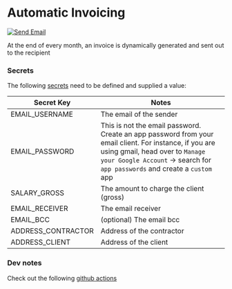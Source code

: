 # Automatic Invoicing

[![Send Email](https://github.com/Jay-Plumb/invoice/actions/workflows/invoice.yml/badge.svg)](https://github.com/Jay-Plumb/invoice/actions/workflows/invoice.yml)

At the end of every month, an invoice is dynamically generated and sent out to the recipient

### Secrets

The following [secrets](https://github.com/Jay-Plumb/invoice/settings/secrets/actions) need to be defined and supplied a value:

| Secret Key         | Notes                                                                                                                                                                                                                  |
| ------------------ | ---------------------------------------------------------------------------------------------------------------------------------------------------------------------------------------------------------------------- |
| EMAIL_USERNAME     | The email of the sender                                                                                                                                                                                                |
| EMAIL_PASSWORD     | This is not the email password. Create an app password from your email client. For instance, if you are using gmail, head over to `Manage your Google Account` -> search for `app passwords` and create a `custom` app |
| SALARY_GROSS       | The amount to charge the client (gross)                                                                                                                                                                                |
| EMAIL_RECEIVER     | The email receiver                                                                                                                                                                                                     |
| EMAIL_BCC          | (optional) The email bcc                                                                                                                                                                                               |
| ADDRESS_CONTRACTOR | Address of the contractor                                                                                                                                                                                              |
| ADDRESS_CLIENT     | Address of the client                                                                                                                                                                                                  |

### Dev notes

Check out the following [github actions](https://github.com/marketplace?type=actions)
